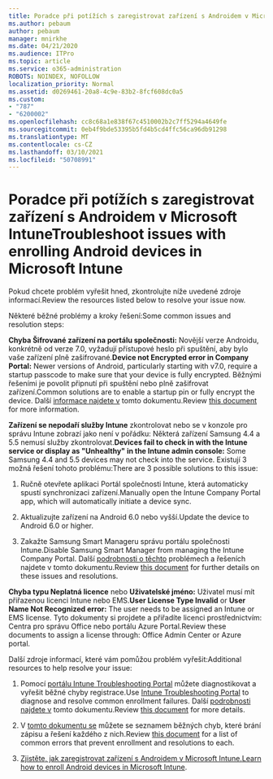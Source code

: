 ```yaml
---
title: Poradce při potížích s zaregistrovat zařízení s Androidem v Microsoft Intune
ms.author: pebaum
author: pebaum
manager: mnirkhe
ms.date: 04/21/2020
ms.audience: ITPro
ms.topic: article
ms.service: o365-administration
ROBOTS: NOINDEX, NOFOLLOW
localization_priority: Normal
ms.assetid: d0269461-20a8-4c9e-83b2-8fcf608dc0a5
ms.custom:
- "787"
- "6200002"
ms.openlocfilehash: cc8c68a1e838f67c4510002b2c7ff5294a4649fe
ms.sourcegitcommit: 0eb4f9bde53395b5fd4b5cd4ffc56ca96db91298
ms.translationtype: MT
ms.contentlocale: cs-CZ
ms.lasthandoff: 03/10/2021
ms.locfileid: "50708991"
---
```

# <a name="troubleshoot-issues-with-enrolling-android-devices-in-microsoft-intune"></a><span data-ttu-id="dc0b2-102">Poradce při potížích s zaregistrovat zařízení s Androidem v Microsoft Intune</span><span class="sxs-lookup"><span data-stu-id="dc0b2-102">Troubleshoot issues with enrolling Android devices in Microsoft Intune</span></span>

<span data-ttu-id="dc0b2-103">Pokud chcete problém vyřešit hned, zkontrolujte níže uvedené zdroje informací.</span><span class="sxs-lookup"><span data-stu-id="dc0b2-103">Review the resources listed below to resolve your issue now.</span></span>
  
<span data-ttu-id="dc0b2-104">Některé běžné problémy a kroky řešení:</span><span class="sxs-lookup"><span data-stu-id="dc0b2-104">Some common issues and resolution steps:</span></span>
  
 <span data-ttu-id="dc0b2-105">**Chyba Šifrované zařízení na portálu společnosti:** Novější verze Androidu, konkrétně od verze 7.0, vyžadují přístupové heslo při spuštění, aby bylo vaše zařízení plně zašifrované.</span><span class="sxs-lookup"><span data-stu-id="dc0b2-105">**Device not Encrypted error in Company Portal:** Newer versions of Android, particularly starting with v7.0, require a startup passcode to make sure that your device is fully encrypted.</span></span> <span data-ttu-id="dc0b2-106">Běžnými řešeními je povolit připnutí při spuštění nebo plně zašifrovat zařízení.</span><span class="sxs-lookup"><span data-stu-id="dc0b2-106">Common solutions are to enable a startup pin or fully encrypt the device.</span></span> <span data-ttu-id="dc0b2-107">Další [informace najdete v](https://docs.microsoft.com/intune-user-help/your-device-appears-encrypted-but-cp-says-otherwise-android) tomto dokumentu.</span><span class="sxs-lookup"><span data-stu-id="dc0b2-107">Review [this document](https://docs.microsoft.com/intune-user-help/your-device-appears-encrypted-but-cp-says-otherwise-android) for more information.</span></span>
  
 <span data-ttu-id="dc0b2-108">**Zařízení se nepodaří služby Intune** zkontrolovat nebo se v konzole pro správu Intune zobrazí jako není v pořádku: Některá zařízení Samsung 4.4 a 5.5 nemusí služby zkontrolovat.</span><span class="sxs-lookup"><span data-stu-id="dc0b2-108">**Devices fail to check in with the Intune service or display as "Unhealthy" in the Intune admin console:** Some Samsung 4.4 and 5.5 devices may not check into the service.</span></span> <span data-ttu-id="dc0b2-109">Existují 3 možná řešení tohoto problému:</span><span class="sxs-lookup"><span data-stu-id="dc0b2-109">There are 3 possible solutions to this issue:</span></span>
  
1. <span data-ttu-id="dc0b2-110">Ručně otevřete aplikaci Portál společnosti Intune, která automaticky spustí synchronizaci zařízení.</span><span class="sxs-lookup"><span data-stu-id="dc0b2-110">Manually open the Intune Company Portal app, which will automatically initiate a device sync.</span></span>

2. <span data-ttu-id="dc0b2-111">Aktualizujte zařízení na Android 6.0 nebo vyšší.</span><span class="sxs-lookup"><span data-stu-id="dc0b2-111">Update the device to Android 6.0 or higher.</span></span>

3. <span data-ttu-id="dc0b2-112">Zakažte Samsung Smart Manageru správu portálu společnosti Intune.</span><span class="sxs-lookup"><span data-stu-id="dc0b2-112">Disable Samsung Smart Manager from managing the Intune Company Portal.</span></span> <span data-ttu-id="dc0b2-113">Další [podrobnosti o těchto](https://docs.microsoft.com/troubleshoot/mem/intune/troubleshoot-device-enrollment-in-intune#devices-fail-to-check-in-with-the-intune-service-and-display-as-unhealthy-in-the-intune-admin-console) problémech a řešeních najdete v tomto dokumentu.</span><span class="sxs-lookup"><span data-stu-id="dc0b2-113">Review [this document](https://docs.microsoft.com/troubleshoot/mem/intune/troubleshoot-device-enrollment-in-intune#devices-fail-to-check-in-with-the-intune-service-and-display-as-unhealthy-in-the-intune-admin-console) for further details on these issues and resolutions.</span></span>

 <span data-ttu-id="dc0b2-114">**Chyba typu Neplatná licence** nebo **Uživatelské jméno:** Uživatel musí mít přiřazenou licenci Intune nebo EMS.</span><span class="sxs-lookup"><span data-stu-id="dc0b2-114">**User License Type Invalid** or **User Name Not Recognized error:** The user needs to be assigned an Intune or EMS license.</span></span> <span data-ttu-id="dc0b2-115">Tyto dokumenty si projdete a přiřadíte licenci prostřednictvím: Centra pro správu Office nebo portálu Azure Portal.</span><span class="sxs-lookup"><span data-stu-id="dc0b2-115">Review these documents to assign a license through: Office Admin Center or Azure portal.</span></span>
  
<span data-ttu-id="dc0b2-116">Další zdroje informací, které vám pomůžou problém vyřešit:</span><span class="sxs-lookup"><span data-stu-id="dc0b2-116">Additional resources to help resolve your issue:</span></span>
  
1. <span data-ttu-id="dc0b2-117">Pomocí [portálu Intune Troubleshooting Portal](https://devicemanagement.microsoft.com/#blade/Microsoft_Intune_DeviceSettings/TroubleshootBlade) můžete diagnostikovat a vyřešit běžné chyby registrace.</span><span class="sxs-lookup"><span data-stu-id="dc0b2-117">Use [Intune Troubleshooting Portal](https://devicemanagement.microsoft.com/#blade/Microsoft_Intune_DeviceSettings/TroubleshootBlade) to diagnose and resolve common enrollment failures.</span></span> <span data-ttu-id="dc0b2-118">Další [podrobnosti najdete v](https://docs.microsoft.com/intune/help-desk-operators) tomto dokumentu.</span><span class="sxs-lookup"><span data-stu-id="dc0b2-118">Review [this document](https://docs.microsoft.com/intune/help-desk-operators) for more details.</span></span>

2. <span data-ttu-id="dc0b2-119">V [tomto dokumentu se](https://docs.microsoft.com/troubleshoot/mem/intune/troubleshoot-device-enrollment-in-intune) můžete se seznamem běžných chyb, které brání zápisu a řešení každého z nich.</span><span class="sxs-lookup"><span data-stu-id="dc0b2-119">Review [this document](https://docs.microsoft.com/troubleshoot/mem/intune/troubleshoot-device-enrollment-in-intune) for a list of common errors that prevent enrollment and resolutions to each.</span></span>

3. <span data-ttu-id="dc0b2-120">[Zjistěte, jak zaregistrovat zařízení s Androidem v Microsoft Intune.](https://docs.microsoft.com/intune/android-enroll)</span><span class="sxs-lookup"><span data-stu-id="dc0b2-120">[Learn how to enroll Android devices in Microsoft Intune](https://docs.microsoft.com/intune/android-enroll).</span></span>
